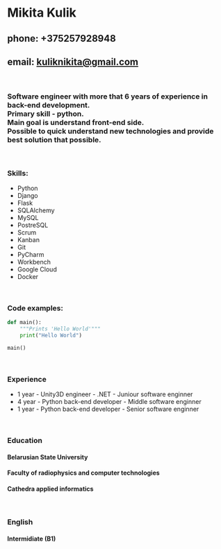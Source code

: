# Mikita Kulik

## phone: +375257928948 <br/>

## email: kuliknikita@gmail.com <br/>

<br/>

### Software engineer with more that 6 years of experience in back-end development. <br/> Primary skill - python. <br/> Main goal is understand front-end side. <br/> Possible to quick understand new technologies and provide best solution that possible. <br/>

<br/>

### Skills:

- Python
- Django
- Flask
- SQLAlchemy
- MySQL
- PostreSQL
- Scrum
- Kanban
- Git
- PyCharm
- Workbench
- Google Cloud
- Docker

<br/>

### Code examples:

```python
def main():
    """Prints 'Hello World'"""
    print("Hello World")

main()
```

<br/>

### Experience

- 1 year - Unity3D engineer - .NET - Juniour software enginner
- 4 year - Python back-end developer - Middle software enginner
- 1 year - Python back-end developer - Senior software enginner

<br/>

### Education

#### Belarusian State University

#### Faculty of radiophysics and computer technologies

#### Cathedra applied informatics

<br/>

### English

#### Intermidiate (B1)
